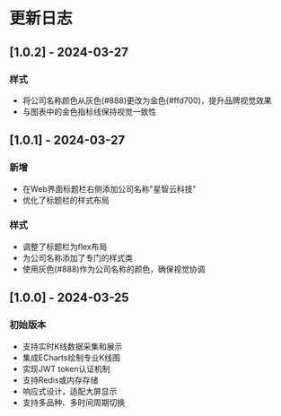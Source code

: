 # 更新日志

## [1.0.2] - 2024-03-27

### 样式
- 将公司名称颜色从灰色(#888)更改为金色(#ffd700)，提升品牌视觉效果
- 与图表中的金色指标线保持视觉一致性

## [1.0.1] - 2024-03-27

### 新增
- 在Web界面标题栏右侧添加公司名称"星智云科技"
- 优化了标题栏的样式布局

### 样式
- 调整了标题栏为flex布局
- 为公司名称添加了专门的样式类
- 使用灰色(#888)作为公司名称的颜色，确保视觉协调

## [1.0.0] - 2024-03-25

### 初始版本
- 支持实时K线数据采集和展示
- 集成ECharts绘制专业K线图
- 实现JWT token认证机制
- 支持Redis或内存存储
- 响应式设计，适配大屏显示
- 支持多品种、多时间周期切换 